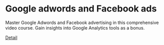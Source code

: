 # Google adwords and Facebook ads

Master Google Adwords and Facebook advertising in this comprehensive video course. Gain insights into Google Analytics tools as a bonus. 

[Detail](https://eduitfree.com/courses/google-adwords-and-facebook-ads)
